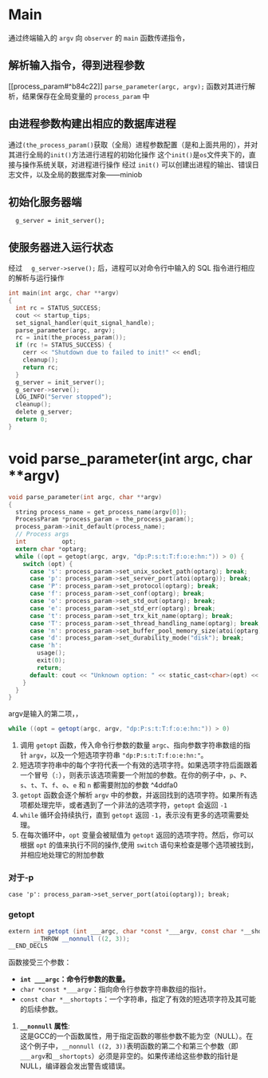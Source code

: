 # Main
通过终端输入的 `argv` 向 `observer` 的 `main` 函数传递指令，
## 解析输入指令，得到进程参数
[[process_param#^b84c22]]
`parse_parameter(argc, argv);` 函数对其进行解析，结果保存在全局变量的 `process_param` 中
## 由进程参数构建出相应的数据库进程
通过`(the_process_param()`获取（全局）进程参数配置（是和上面共用的），并对其进行全局的`init()`方法进行进程的初始化操作
	这个`init()`是`os`文件夹下的，直接与操作系统关联，对进程进行操作
	经过 `init()` 可以创建出进程的输出、错误日志文件，以及全局的数据库对象——miniob

## 初始化服务器端
`  g_server = init_server();`
## 使服务器进入运行状态
经过 `  g_server->serve();` 后，进程可以对命令行中输入的 SQL 指令进行相应的解析与运行操作
```c
int main(int argc, char **argv)
{
  int rc = STATUS_SUCCESS;
  cout << startup_tips;
  set_signal_handler(quit_signal_handle);
  parse_parameter(argc, argv);
  rc = init(the_process_param());
  if (rc != STATUS_SUCCESS) {
    cerr << "Shutdown due to failed to init!" << endl;
    cleanup();
    return rc;
  }
  g_server = init_server();
  g_server->serve();
  LOG_INFO("Server stopped");
  cleanup();
  delete g_server;
  return 0;
}
```
# void parse_parameter(int argc, char **argv)

```c
void parse_parameter(int argc, char **argv)
{
  string process_name = get_process_name(argv[0]);
  ProcessParam *process_param = the_process_param();
  process_param->init_default(process_name);
  // Process args
  int          opt;
  extern char *optarg;
  while ((opt = getopt(argc, argv, "dp:P:s:t:T:f:o:e:hn:")) > 0) {
    switch (opt) {
      case 's': process_param->set_unix_socket_path(optarg); break;
      case 'p': process_param->set_server_port(atoi(optarg)); break;
      case 'P': process_param->set_protocol(optarg); break;
      case 'f': process_param->set_conf(optarg); break;
      case 'o': process_param->set_std_out(optarg); break;
      case 'e': process_param->set_std_err(optarg); break;
      case 't': process_param->set_trx_kit_name(optarg); break;
      case 'T': process_param->set_thread_handling_name(optarg); break;
      case 'n': process_param->set_buffer_pool_memory_size(atoi(optarg)); break;
      case 'd': process_param->set_durability_mode("disk"); break;
      case 'h':
        usage();
        exit(0);
        return;
      default: cout << "Unknown option: " << static_cast<char>(opt) << ", ignored" << endl; break;
    }
  }
}
```

argv是输入的第二项，，

```java
while ((opt = getopt(argc, argv, "dp:P:s:t:T:f:o:e:hn:")) > 0)
```
1. 调用 `getopt` 函数，传入命令行参数的数量 `argc`、指向参数字符串数组的指针 `argv`，以及一个短选项字符串 `"dp:P:s:t:T:f:o:e:hn:"`。
2. 短选项字符串中的每个字符代表一个有效的选项字符。如果选项字符后面跟着一个冒号（`:`），则表示该选项需要一个附加的参数。在你的例子中，`p`、`P`、`s`、`t`、`T`、`f`、`o`、`e` 和 `n` 都需要附加的参数 ^4ddfa0
3. `getopt` 函数会逐个解析 `argv` 中的参数，并返回找到的选项字符。如果所有选项都处理完毕，或者遇到了一个非法的选项字符，`getopt` 会返回 `-1`
4. `while` 循环会持续执行，直到 `getopt` 返回 `-1`，表示没有更多的选项需要处理。
5. 在每次循环中，`opt` 变量会被赋值为 `getopt` 返回的选项字符。然后，你可以根据 `opt` 的值来执行不同的操作,使用 `switch` 语句来检查是哪个选项被找到，并相应地处理它的附加参数

### 对于-p
`case 'p': process_param->set_server_port(atoi(optarg)); break;`
### getopt
```java
extern int getopt (int ___argc, char *const *___argv, const char *__shortopts)
       __THROW __nonnull ((2, 3));
__END_DECLS
```

函数接受三个参数：

- **`int ___argc`：命令行参数的数量。**
- `char *const *___argv`：指向命令行参数字符串数组的指针。
- `const char *__shortopts`：一个字符串，指定了有效的短选项字符及其可能的后续参数。
1. **`__nonnull` 属性**:  
    这是GCC的一个函数属性，用于指定函数的哪些参数不能为空（NULL）。在这个例子中，`__nonnull ((2, 3))`表明函数的第二个和第三个参数（即`___argv`和`__shortopts`）必须是非空的。如果传递给这些参数的指针是NULL，编译器会发出警告或错误。

